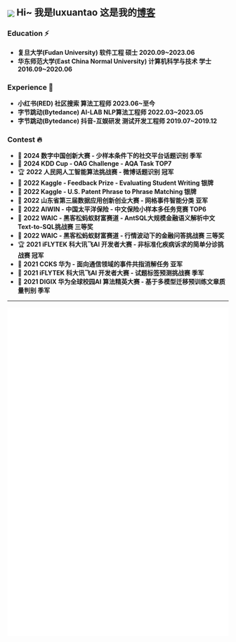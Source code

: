 ## <img src="https://emojis.slackmojis.com/emojis/images/1579216111/7550/pikachu_wave.gif?1579216111" align="center" width="28" /> Hi~ 我是luxuantao 这是我的[博客](https://luxuantao.github.io/)

### Education ⚡
+ **复旦大学(Fudan University) 软件工程 硕士 2020.09~2023.06**
+ **华东师范大学(East China Normal University) 计算机科学与技术 学士 2016.09~2020.06**

### Experience 🌱
+ **小红书(RED) 社区搜索 算法工程师 2023.06~至今**
+ **字节跳动(Bytedance) AI-LAB NLP算法工程师 2022.03~2023.05**
+ **字节跳动(Bytedance) 抖音-互娱研发 测试开发工程师 2019.07~2019.12**

### Contest 🔥
+ 🥉 **2024 数字中国创新大赛 - 少样本条件下的社交平台话题识别 季军**
+ 🏅️ **2024 KDD Cup - OAG Challenge - AQA Task TOP7**
+ 🏆 **2022 人民网人工智能算法挑战赛 - 微博话题识别 冠军**
+ 🥈 **2022 Kaggle - Feedback Prize - Evaluating Student Writing 银牌**
+ 🥈 **2022 Kaggle - U.S. Patent Phrase to Phrase Matching 银牌**
+ 🥈 **2022 山东省第三届数据应用创新创业大赛 - 网格事件智能分类 亚军**
+ 🏅️ **2022 AIWIN - 中国太平洋保险 - 中文保险小样本多任务竞赛 TOP6**
+ 🥉 **2022 WAIC - 黑客松蚂蚁财富赛道 - AntSQL大规模金融语义解析中文Text-to-SQL挑战赛 三等奖**
+ 🥉 **2022 WAIC - 黑客松蚂蚁财富赛道 - 行情波动下的金融问答挑战赛 三等奖**
+ 🏆 **2021 iFLYTEK 科大讯飞AI 开发者大赛 - 非标准化疾病诉求的简单分诊挑战赛 冠军**
+ 🥈 **2021 CCKS 华为 - 面向通信领域的事件共指消解任务 亚军**
+ 🥉 **2021 iFLYTEK 科大讯飞AI 开发者大赛 - 试题标签预测挑战赛 季军**
+ 🥉 **2021 DIGIX 华为全球校园AI 算法精英大赛 - 基于多模型迁移预训练文章质量判别 季军**

---
<img src="/github-metrics.svg" alt="Metrics" />
